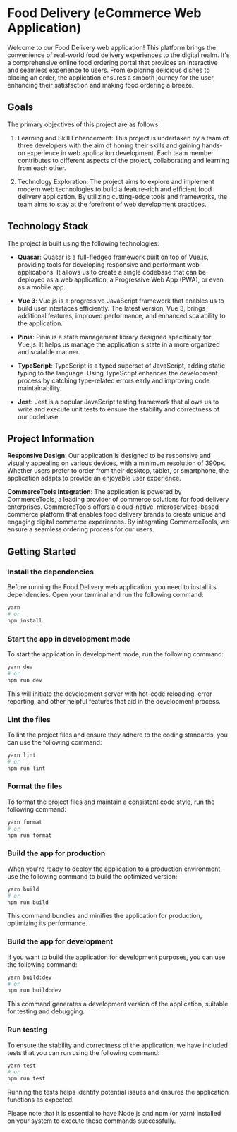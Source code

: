 # Food Delivery (eCommerce Web Application)

Welcome to our Food Delivery web application! This platform brings the convenience of real-world food delivery experiences to the digital realm. It's a comprehensive online food ordering portal that provides an interactive and seamless experience to users. From exploring delicious dishes to placing an order, the application ensures a smooth journey for the user, enhancing their satisfaction and making food ordering a breeze.

## Goals

The primary objectives of this project are as follows:

1.  Learning and Skill Enhancement: This project is undertaken by a team of three developers with the aim of honing their skills and gaining hands-on experience in web application development. Each team member contributes to different aspects of the project, collaborating and learning from each other.

2.  Technology Exploration: The project aims to explore and implement modern web technologies to build a feature-rich and efficient food delivery application. By utilizing cutting-edge tools and frameworks, the team aims to stay at the forefront of web development practices.

## Technology Stack

The project is built using the following technologies:

-   **Quasar**: Quasar is a full-fledged framework built on top of Vue.js, providing tools for developing responsive and performant web applications. It allows us to create a single codebase that can be deployed as a web application, a Progressive Web App (PWA), or even as a mobile app.

-   **Vue 3**: Vue.js is a progressive JavaScript framework that enables us to build user interfaces efficiently. The latest version, Vue 3, brings additional features, improved performance, and enhanced scalability to the application.

-   **Pinia**: Pinia is a state management library designed specifically for Vue.js. It helps us manage the application's state in a more organized and scalable manner.

-   **TypeScript**: TypeScript is a typed superset of JavaScript, adding static typing to the language. Using TypeScript enhances the development process by catching type-related errors early and improving code maintainability.

-   **Jest**: Jest is a popular JavaScript testing framework that allows us to write and execute unit tests to ensure the stability and correctness of our codebase.

## Project Information

**Responsive Design**: Our application is designed to be responsive and visually appealing on various devices, with a minimum resolution of 390px. Whether users prefer to order from their desktop, tablet, or smartphone, the application adapts to provide an enjoyable user experience.

**CommerceTools Integration**: The application is powered by CommerceTools, a leading provider of commerce solutions for food delivery enterprises. CommerceTools offers a cloud-native, microservices-based commerce platform that enables food delivery brands to create unique and engaging digital commerce experiences. By integrating CommerceTools, we ensure a seamless ordering process for our users.

## Getting Started

### Install the dependencies

Before running the Food Delivery web application, you need to install its dependencies. Open your terminal and run the following command:

```bash
yarn
# or
npm install
```

### Start the app in development mode

To start the application in development mode, run the following command:

```bash
yarn dev
# or
npm run dev
```

This will initiate the development server with hot-code reloading, error reporting, and other helpful features that aid in the development process.

### Lint the files

To lint the project files and ensure they adhere to the coding standards, you can use the following command:

```bash
yarn lint
# or
npm run lint
```

### Format the files

To format the project files and maintain a consistent code style, run the following command:

```bash
yarn format
# or
npm run format
```

### Build the app for production

When you're ready to deploy the application to a production environment, use the following command to build the optimized version:

```bash
yarn build
# or
npm run build
```

This command bundles and minifies the application for production, optimizing its performance.

### Build the app for development

If you want to build the application for development purposes, you can use the following command:

```bash
yarn build:dev
# or
npm run build:dev
```

This command generates a development version of the application, suitable for testing and debugging.

### Run testing

To ensure the stability and correctness of the application, we have included tests that you can run using the following command:

```bash
yarn test
# or
npm run test
```

Running the tests helps identify potential issues and ensures the application functions as expected.

Please note that it is essential to have Node.js and npm (or yarn) installed on your system to execute these commands successfully.
